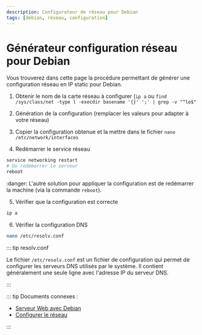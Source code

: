 ```yaml
---
description: Configurateur de réseau pour Debian
tags: [debian, réseau, configuration]
---
```


# Générateur configuration réseau pour Debian

Vous trouverez dans cette page la procédure permettant de générer une configuration réseau en IP static pour Debian.

1. Obtenir le nom de la carte réseau à configurer (`ip a` ou `find /sys/class/net -type l -execdir basename '{}' ';' | grep -v "^lo$"`

2. Génération de la configuration (remplacer les valeurs pour adapter à votre réseau)

<DebianConfiguration />

3. Copier la configuration obtenue et la mettre dans le fichier `nano /etc/network/interfaces`

4. Redémarrer le service réseau

```bash
service networking restart
# Ou redémarrer le serveur
reboot
```

:danger: L'autre solution pour appliquer la configuration est de redémarrer la machine (via la commande `reboot`).

5. Vérifier que la configuration est correcte

```bash
ip a
```

6. Vérifier la configuration DNS

```bash
nano /etc/resolv.conf
```

::: tip resolv.conf

Le fichier `/etc/resolv.conf` est un fichier de configuration qui permet de configurer les serveurs DNS utilisés par le système. Il contient généralement une seule ligne avec l'adresse IP du serveur DNS.

:::


::: tip Documents connexes :

- [Serveur Web avec Debian](./debian-web.md)
- [Configurer le réseau](./linux-debian-based.md)

:::
